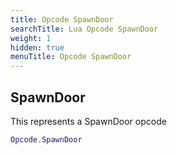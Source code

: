```yaml
---
title: Opcode SpawnDoor
searchTitle: Lua Opcode SpawnDoor
weight: 1
hidden: true
menuTitle: Opcode SpawnDoor
---
```

## SpawnDoor

This represents a SpawnDoor opcode
```lua
Opcode.SpawnDoor
```